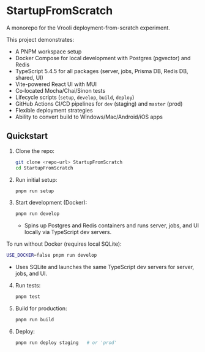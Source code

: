 # StartupFromScratch

A monorepo for the Vrooli deployment-from-scratch experiment.

This project demonstrates:
- A PNPM workspace setup
- Docker Compose for local development with Postgres (pgvector) and Redis
- TypeScript 5.4.5 for all packages (server, jobs, Prisma DB, Redis DB, shared, UI)
- Vite-powered React UI with MUI
- Co‑located Mocha/Chai/Sinon tests
- Lifecycle scripts (`setup`, `develop`, `build`, `deploy`)
- GitHub Actions CI/CD pipelines for `dev` (staging) and `master` (prod)
- Flexible deployment strategies
- Ability to convert build to Windows/Mac/Android/iOS apps

## Quickstart

1. Clone the repo:
   ```bash
   git clone <repo-url> StartupFromScratch
   cd StartupFromScratch
   ```
2. Run initial setup:
   ```bash
   pnpm run setup
   ```
3. Start development (Docker):
   ```bash
   pnpm run develop
   ```
   - Spins up Postgres and Redis containers and runs server, jobs, and UI locally via TypeScript dev servers.

To run without Docker (requires local SQLite):
```bash
USE_DOCKER=false pnpm run develop
```
   - Uses SQLite and launches the same TypeScript dev servers for server, jobs, and UI.

4. Run tests:
   ```bash
   pnpm test
   ```

5. Build for production:
   ```bash
   pnpm run build
   ```

6. Deploy:
   ```bash
   pnpm run deploy staging   # or 'prod'
   ``` 